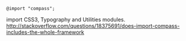 ````
@import "compass"; 
````   
import CSS3, Typography and Utilities modules.    
http://stackoverflow.com/questions/18375691/does-import-compass-includes-the-whole-framework
